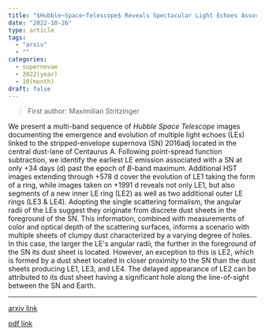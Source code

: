 ```yaml
---
title: "$Hubble~Space~Telescope$ Reveals Spectacular Light Echoes Associated with the Stripped-envelope Supernova 2016adj in the Iconic Dust Lane of Centaurus A"
date: "2022-10-26"
type: article
tags:
  - "arxiv"
  - ""
categories:
  - supernovae
  - 2022(year)
  - 10(month)
draft: false
---
```


> First author: Maximilian Stritzinger

 We present a multi-band sequence of $Hubble~Space~Telescope$ images
documenting the emergence and evolution of multiple light echoes (LEs) linked
to the stripped-envelope supernova (SN) 2016adj located in the central
dust-lane of Centaurus A. Following point-spread function subtraction, we
identify the earliest LE emission associated with a SN at only $+$34 days (d)
past the epoch of $B$-band maximum. Additional HST images extending through
$+$578 d cover the evolution of LE1 taking the form of a ring, while images
taken on $+$1991 d reveals not only LE1, but also segments of a new inner LE
ring (LE2) as well as two additional outer LE rings (LE3 & LE4). Adopting the
single scattering formalism, the angular radii of the LEs suggest they
originate from discrete dust sheets in the foreground of the SN. This
information, combined with measurements of color and optical depth of the
scattering surfaces, informs a scenario with multiple sheets of clumpy dust
characterized by a varying degree of holes. In this case, the larger the LE's
angular radii, the further in the foreground of the SN its dust sheet is
located. However, an exception to this is LE2, which is formed by a dust sheet
located in closer proximity to the SN than the dust sheets producing LE1, LE3,
and LE4. The delayed appearance of LE2 can be attributed to its dust sheet
having a significant hole along the line-of-sight between the SN and Earth.

---
[arxiv link](http://arxiv.org/abs/2210.14778v1)

[pdf link](http://arxiv.org/pdf/2210.14778v1)